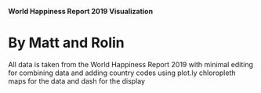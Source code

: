 **World Happiness Report 2019 Visualization**

# By Matt and Rolin

All data is taken from the World Happiness Report 2019 with minimal editing for combining data and adding country codes
using plot.ly chloropleth maps for the data and dash for the display
